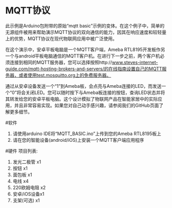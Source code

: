 # MQTT协议

此示例是Arduino包附带的原始“mqtt basic”示例的变体。在这个例子中，简单的无源组件被用来帮助演示MQTT协议的双向通信的能力，因其在响应速度和较轻量上的优势，MQTT协议在现代物联网应用中被广泛使用。

在这个演示中，安卓平板电脑是一个MQTT客户端，Ameba RTL8195开发板作另一个与android平板电脑通信的MQTT客户机。在进行下一步之前，两个客户机必须连接到相同的MQTT服务器，您可以选择按照http://www.steves-internet-guide.com/mqtt-hosting-brokers-and-servers/的在线指南设置自己的MQTT服务器，或者使用test.mosquitto.org上的免费服务器。

通过从安卓设备发送一个“1”到Ameba板，会点亮与Ameba连接的LED，而发送一个“0”将会关闭LED。您可以随时按下与Ameba板连接的按钮，查询LED状态并将其转发给您的安卓平板电脑。这个设计模拟了物联网产品在智能家居中的实际应用，并且非常容易实现。如果您对自己动手感兴趣，请参阅我们的GitHub页面了解更多细节。

#软件
1. 请使用arduino IDE将“MQTT_BASIC.ino”上传到您的Ameba RTL8195板上
2. 请在您的智能设备(android/iOS)上安装一个MQTT客户端应用程序

#硬件
项目列表:
1. 发光二极管  x1
2. 按钮       x1
3. 面包板     x1
4. 电线       x4
5. 220欧姆电阻 x2
6. 安卓/iOS设备x1
7. 支架(可选)  x1
